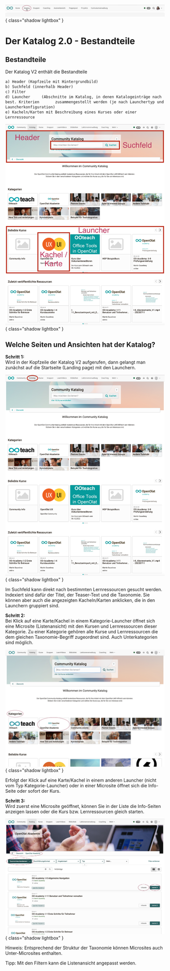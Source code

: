 ![bereiche_katalog20_v1_de.png](assets/bereiche_katalog20_v1_de.png){ class="shadow lightbox" }

# Der Katalog 2.0 - Bestandteile

## Bestandteile

Der Katalog V2 enthält die Bestandteile

	a) Header (Kopfzeile mit Hintergrundbild)
	b) Suchfeld (innerhalb Header)
	c) Filter
	d) Launcher	    (Abschnitte im Katalog, in denen Katalogeinträge nach best. Kriterien	    zusammengestellt werden (je nach Launchertyp und Launcherkonfiguration)
	e) Kacheln/Karten mit Beschreibung eines Kurses oder einer Lernressource

![catalog20_bestandteile_v1_de.png](assets/catalog20_bestandteile_v1_de.png){ class="shadow lightbox" }


## Welche Seiten und Ansichten hat der Katalog?

**Schritt 1:**<br>
Wird in der Kopfzeile der Katalog V2 aufgerufen, dann gelangt man zunächst auf die Startseite (Landing page) mit den Launchern.

![catalog20_startseite_v1_de.png](assets/catalog20_startseite_v1_de.png){ class="shadow lightbox" }

Im Suchfeld kann direkt nach bestimmten Lernressourcen gesucht werden. Indexiert sind dafür der Titel, der Teaser-Text und die Taxonomie. Sie können aber auch die angezeigten Kacheln/Karten anklicken, die in den Launchern gruppiert sind.

**Schritt 2:**<br>
Bei Klick auf eine Karte/Kachel in einem Kategorie-Launcher öffnet sich eine Microsite (Listenansicht) mit den Kursen und Lernressourcen dieser Kategorie. 
Zu einer Kategorie gehören alle Kurse und Lernressourcen die dem gleichen Taxonomie-Begriff zugeordnet sind. Auch Unterkategorien sind möglich.

![catalog20_katagorielauncher_v1_de.png](assets/catalog20_katagorielauncher_v1_de.png){ class="shadow lightbox" }

Erfolgt der Klick auf eine Karte/Kachel in einem anderen Launcher (nicht vom Typ Kategorie-Launcher) oder in einer Microsite öffnet sich die Info-Seite oder sofort der Kurs.

**Schritt 3:**<br>
Wird zuerst eine Microsite geöffnet, können Sie in der Liste die Info-Seiten anzeigen lassen oder die Kurs bzw. Lernressourcen gleich starten. 

![catalog20_microsite_v1_de.png](assets/catalog20_microsite_v1_de.png){ class="shadow lightbox" }

Hinweis:
Entsprechend der Struktur der Taxonomie können Microsites auch Unter-Microsites enthalten. 

Tipp:
Mit den Filtern kann die Listenansicht angepasst werden.



